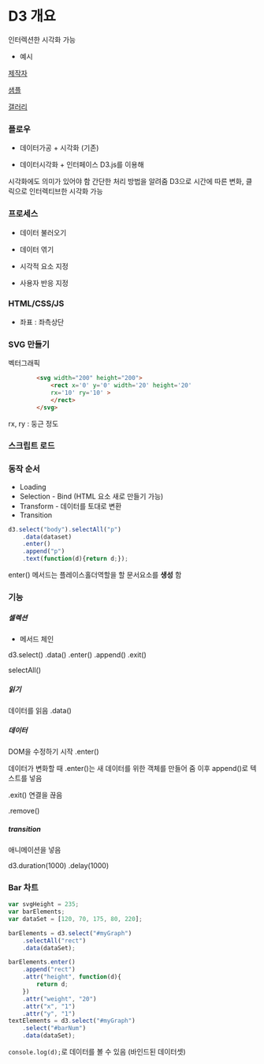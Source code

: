 # D3 개요

인터렉션한 시각화 가능

* 예시

[제작자](https://bost.ocks.org)

[샘플](bl.ocks.org/mbostock)

[갤러리](http://christopheviau.com/d3list/gallery.html)

### 플로우

* 데이터가공 + 시각화 (기존)

* 데이터시각화 + 인터페이스
D3.js를 이용해

시각화에도 의미가 있어야 함
간단한 처리 방법을 알려줌
D3으로 시간에 따른 변화, 클릭으로 인터렉티브한 시각화 가능

### 프로세스

* 데이터 불러오기

* 데이터 엮기

* 시각적 요소 지정

* 사용자 반응 지정

### HTML/CSS/JS

* 좌표 : 좌측상단

### SVG 만들기

벡터그래픽

```html
        <svg width="200" height="200">
            <rect x='0' y='0' width='20' height='20'
            rx='10' ry='10' >
            </rect>
        </svg>
```
rx, ry : 둥근 정도

### 스크립트 로드

### 동작 순서

* Loading
* Selection - Bind (HTML 요소 새로 만들기 가능)
* Transform - 데이터를 토대로 변환
* Transition


```js
d3.select("body").selectAll("p")
    .data(dataset)
    .enter()
    .append("p")
    .text(function(d){return d;});
```
enter() 메서드는 플레이스홀더역할을 할 문서요소를 **생성** 함

### 기능

##### 셀렉션

* 메서드 체인

d3.select()
    .data()
    .enter()
    .append()
    .exit()

selectAll()


##### 읽기

데이터를 읽음
.data()

##### 데이터

DOM을 수정하기 시작
.enter()

데이터가 변화할 때 .enter()는 새 데이터를 위한 객체를 만들어 줌
이후 append()로 텍스트를 넣음

.exit()
연결을 끊음

.remove()

##### transition

애니메이션을 넣음

d3.duration(1000)
    .delay(1000)

### Bar 차트

```js
var svgHeight = 235;
var barElements;
var dataSet = [120, 70, 175, 80, 220];

barElements = d3.select("#myGraph")
    .selectAll("rect")
    .data(dataSet);

barElements.enter()
    .append("rect")
    .attr("height", function(d){
        return d;
    })
    .attr("weight", "20")
    .attr("x", "1")
    .attr("y", "1")
textElements = d3.select("#myGraph")
    .select("#barNum")
    .data(dataSet);
```

`console.log(d);`로 데이터를 볼 수 있음 (바인드된 데이터셋)